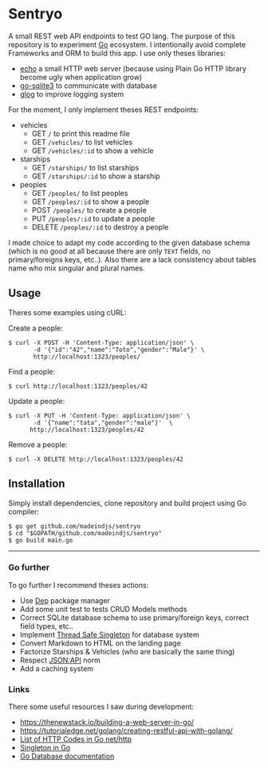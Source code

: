 # Sentryo

A small REST web API endpoints to test GO lang. The purpose of this repository is to experiment [Go](https://golang.org/) ecosystem. I intentionally avoid complete Frameworks and ORM to build this app. I use only theses libraries:

- [echo](https://echo.labstack.com/) a small HTTP web server (because using Plain Go HTTP library become ugly when application grow)
- [go-sqlite3](https://github.com/mattn/go-sqlite3) to communicate with database
- [glog](https://github.com/golang/glog) to improve logging system

For the moment, I only implement theses REST endpoints:

- vehicles
  - GET `/`  to print this readme file
  - GET `/vehicles/` to list vehicles
  - GET `/vehicles/:id` to show a vehicle
- starships
  - GET `/starships/` to list starships
  - GET `/starships/:id` to show a starship
- peoples
  - GET `/peoples/` to list peoples
  - GET `/peoples/:id` to show a people
  - POST `/peoples/` to create a people
  - PUT `/peoples/:id` to update a people
  - DELETE `/peoples/:id` to destroy a people

I made choice to adapt my code according to the given database schema (which is no good at all  because there are only `TEXT` fields, no primary/foreigns keys, etc..). Also there are a lack consistency about tables name who mix singular and plural names.

## Usage

Theres some examples using cURL:

Create a people:

    $ curl -X POST -H 'Content-Type: application/json' \
           -d '{"id":"42","name":"Toto","gender":"Male"}' \
           http://localhost:1323/peoples/

Find a people:

    $ curl http://localhost:1323/peoples/42

Update a people:

    $ curl -X PUT -H 'Content-Type: application/json' \
           -d '{"name":"tata","gender":"male"}'  \
          http://localhost:1323/peoples/42

Remove a people:

    $ curl -X DELETE http://localhost:1323/peoples/42

## Installation

Simply install dependencies, clone repository and build project using Go compiler:

    $ go get github.com/madeindjs/sentryo
    $ cd "$GOPATH/github.com/madeindjs/sentryo"
    $ go build main.go

---

### Go further

To go further I recommend theses actions:

- Use [Dep](https://golang.github.io/dep) package manager
- Add some unit test to tests CRUD Models methods
- Correct SQLite database schema to use primary/foreign keys, correct field types, etc..
- Implement [Thread Safe Singleton](http://marcio.io/2015/07/singleton-pattern-in-go/) for database system
- Convert Markdown to HTML on the landing page
- Factorize Starships & Vehicles (who are basically the same thing)
- Respect [JSON:API](https://jsonapi.org/) norm
- Add a caching system

### Links

There some useful resources I saw during development:

- <https://thenewstack.io/building-a-web-server-in-go/>
- <https://tutorialedge.net/golang/creating-restful-api-with-golang/>
- [List of HTTP Codes in Go net/http](https://golang.org/src/net/http/status.go)
- [Singleton in Go](http://marcio.io/2015/07/singleton-pattern-in-go/)
- [Go Database documentation](http://go-database-sql.org/)
